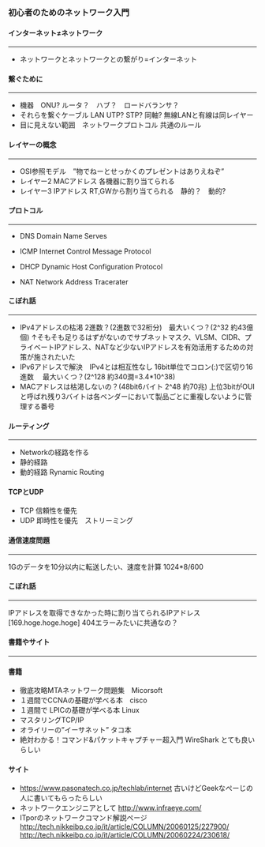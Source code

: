 ### 初心者のためのネットワーク入門
#### インターネット≠ネットワーク
---
- ネットワークとネットワークとの繋がり=インターネット

#### 繋ぐために
---
- 機器　ONU? ルータ？　ハブ？　ロードバランサ？
- それらを繋ぐケーブル LAN UTP? STP? 同軸? 無線LANと有線は同レイヤー
- 目に見えない範囲　ネットワークプロトコル 共通のルール

#### レイヤーの概念
---
- OSI参照モデル　”物でねーとせっかくのプレゼントはありえねぞ”
- レイヤー2 MACアドレス 各機器に割り当てられる
- レイヤー3 IPアドレス RT,GWから割り当てられる　静的？　動的?

#### プロトコル
---
- DNS Domain Name Serves
- ICMP Internet Control Message Protocol
- DHCP Dynamic Host Configuration Protocol

- NAT Network Address Tracerater

#### こぼれ話
---
- IPv4アドレスの枯渇 2進数？(2進数で32桁分)　最大いくつ？(2^32 約43億個)
↑そもそも足りるはずがないのでサブネットマスク、VLSM、CIDR、プライベートIPアドレス、NATなど少ないIPアドレスを有効活用するための対策が施されたいた
- IPv6アドレスで解決　IPv4とは相互性なし 16bit単位でコロン(:)で区切り16進数 　最大いくつ？(2^128 約340澗=3.4\*10^38)
- MACアドレスは枯渇しないの？(48bit6バイト 2^48 約70兆) 上位3bitがOUIと呼ばれ残り3バイトは各ベンダーにおいて製品ごとに重複しないように管理する番号

#### ルーティング
---
- Networkの経路を作る
- 静的経路
- 動的経路 Rynamic Routing

#### TCPとUDP
- TCP 信頼性を優先　
- UDP 即時性を優先　ストリーミング

#### 通信速度問題
---
1Gのデータを10分以内に転送したい、速度を計算
1024\*8/600

#### こぼれ話
---
IPアドレスを取得できなかった時に割り当てられるIPアドレス
[169.hoge.hoge.hoge] 404エラーみたいに共通なの？

#### 書籍やサイト
---
#### 書籍
- 徹底攻略MTAネットワーク問題集　Micorsoft
- １週間でCCNAの基礎が学べる本　cisco
- １週間で LPICの基礎が学べる本 Linux
- マスタリングTCP/IP
- オライリーの”イーサネット” タコ本
- 絶対わかる！コマンド&パケットキャプチャー超入門 WireShark とても良いらしい

#### サイト
- https://www.pasonatech.co.jp/techlab/internet  古いけどGeekなぺーじの人に書いてもらったらしい
- ネットワークエンジニアとして http://www.infraeye.com/
- ITporのネットワークコマンド解説ページ
http://tech.nikkeibp.co.jp/it/article/COLUMN/20060125/227900/
http://tech.nikkeibp.co.jp/it/article/COLUMN/20060224/230618/
